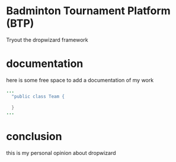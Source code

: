 # Badminton Tournament Platform (BTP)
Tryout the dropwizard framework

# documentation
here is some free space to add a documentation of my work
```java
...
  "public class Team {
    
  }
...
```


# conclusion
this is my personal opinion about dropwizard
